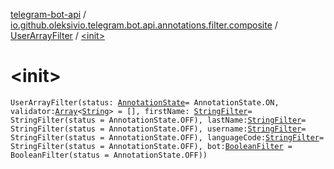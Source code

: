 [telegram-bot-api](../../index.md) / [io.github.oleksivio.telegram.bot.api.annotations.filter.composite](../index.md) / [UserArrayFilter](index.md) / [&lt;init&gt;](./-init-.md)

# &lt;init&gt;

`UserArrayFilter(status: `[`AnnotationState`](../../io.github.oleksivio.telegram.bot.api.model.annotation/-annotation-state/index.md)` = AnnotationState.ON, validator: `[`Array`](https://kotlinlang.org/api/latest/jvm/stdlib/kotlin/-array/index.html)`<`[`String`](https://kotlinlang.org/api/latest/jvm/stdlib/kotlin/-string/index.html)`> = [], firstName: `[`StringFilter`](../../io.github.oleksivio.telegram.bot.api.annotations.filter.primitive/-string-filter/index.md)` = StringFilter(status = AnnotationState.OFF), lastName: `[`StringFilter`](../../io.github.oleksivio.telegram.bot.api.annotations.filter.primitive/-string-filter/index.md)` = StringFilter(status = AnnotationState.OFF), username: `[`StringFilter`](../../io.github.oleksivio.telegram.bot.api.annotations.filter.primitive/-string-filter/index.md)` = StringFilter(status = AnnotationState.OFF), languageCode: `[`StringFilter`](../../io.github.oleksivio.telegram.bot.api.annotations.filter.primitive/-string-filter/index.md)` = StringFilter(status = AnnotationState.OFF), bot: `[`BooleanFilter`](../../io.github.oleksivio.telegram.bot.api.annotations.filter.primitive/-boolean-filter/index.md)` = BooleanFilter(status = AnnotationState.OFF))`